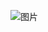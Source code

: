 ![图片](https://user-images.githubusercontent.com/63333153/231340146-f013597a-d50d-45dd-b02c-b3a6e5a6b45f.png)
